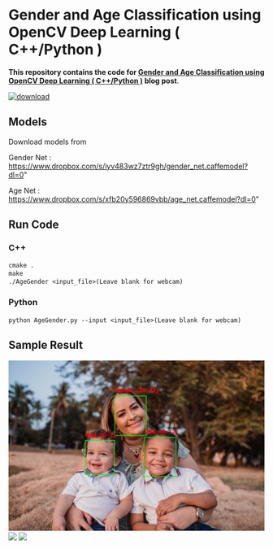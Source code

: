 # Gender and Age Classification using OpenCV Deep Learning ( C++/Python )

**This repository contains the code for [Gender and Age Classification using OpenCV Deep Learning ( C++/Python )](https://learnopencv.com/age-gender-classification-using-opencv-deep-learning-c-python/) blog post**.

[<img src="https://learnopencv.com/wp-content/uploads/2022/07/download-button-e1657285155454.png" alt="download" width="200">](https://www.dropbox.com/sh/43lv4tav0s4tqn9/AACEHVd2QE-YPwc1LxpJOXw-a?dl=1)

## Models
Download models from

Gender Net : https://www.dropbox.com/s/iyv483wz7ztr9gh/gender_net.caffemodel?dl=0"

Age Net : https://www.dropbox.com/s/xfb20y596869vbb/age_net.caffemodel?dl=0"

## Run Code

### C++
```
cmake .
make
./AgeGender <input_file>(Leave blank for webcam)
```

### Python
```
python AgeGender.py --input <input_file>(Leave blank for webcam)
```

## Sample Result

![](sample-output.jpg)
![](test2.gif)
![](test.gif)




